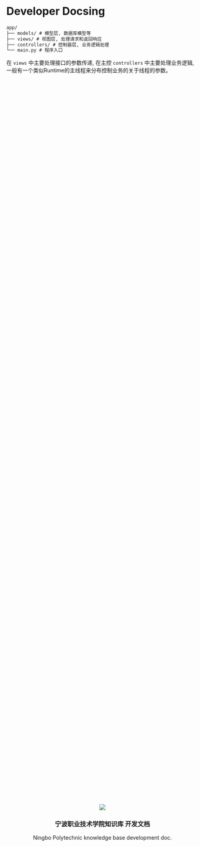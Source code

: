 # Developer Docsing

```txt
app/
├── models/ # 模型层, 数据库模型等
├── views/ # 视图层, 处理请求和返回响应
├── controllers/ # 控制器层, 业务逻辑处理
└── main.py # 程序入口
```

在 `views` 中主要处理接口的参数传递, 在主控 `controllers` 中主要处理业务逻辑, 一般有一个类似Runtime的主线程来分布控制业务的关于线程的参数。

<style>
  .container {
    display: flex;
    align-items: center;
    justify-content: center;
    height: 100%;
  }
</style>
<div class="container">
  <center>
      <img src="https://p.qlogo.cn/bizmail/r8By5VdJGYJqib9WwmWLNNZeVGmtiafeLM3v9lqxxaNZm60P9AAXU8cw/0" />
      <h3>宁波职业技术学院知识库 开发文档</h3>
      <p>Ningbo Polytechnic knowledge base development doc.</p>
    </center>
</div>







## 项目介绍

宁波职业技术学院（以下简称“宁职院”）为项目 **NbptGPT（宁职院生成式问答模型）**提供万亿规模数据快速检索与精确查询等服务。

在LLM（大型语言模型）人工智能问答系统中，知识库的重要性不可忽视，它在多个方面对系统的性能和功能产生重大影响。



### 相关概述

-  **提供信息支持：**知识库是系统的信息存储和检索中心。它包含了广泛的知识、事实和数据，可以用来回答用户的问题。没有知识库，系统将无法为用户提供有用的答案，从而失去了其主要目标，即提供信息支持。
    知识库可以存储历史和背景信息，使系统能够理解和回答与特定主题或事件相关的问题。这对于提供全面的答案以及为用户提供更多上下文信息非常重要。
-  **提高准确性：**知识库可以用来验证模型生成的答案的准确性。通过将模型生成的答案与知识库中的信息进行比对，可以减少错误答案（幻觉）的出现，并提高系统的准确性。知识库还可以用来纠正模型可能的误解或误解用户问题的情况。
    知识库中的信息是可验证的，用户可以参考它们来验证系统提供的答案的正确性。这增加了系统的可信度和可靠性。
-  **支持多领域问题：**知识库可以涵盖多个领域的信息，使系统能够回答各种类型的问题。这意味着系统不仅可以处理通用性问题，还可以应对特定领域的问题，从而增强了其适用性和实用性，后续拓展企业内部或相关机关的内部信息的检索。
-  **支持复杂问题解答：**一些问题可能需要深入的知识和复杂的推理过程才能回答。知识库可以提供系统所需的材料和信息，以支持这种复杂性，从而提高系统的问题解答能力。
-  **帮助训练学习：**知识库不仅对于回答问题是重要的，还对于系统的学习过程至关重要。系统可以通过分析和理解知识库中的信息来改进其回答质量，并逐渐增加自己的知识。



### 组成部分

**数据库** (规划性)

在知识库系统开发时使用非关系数据库（MySQL）进行用户的数据存储，通常来说非向量检索的目标都将使用数据库进行存储。

**知识库**

存储宁职院相关的信息和数据，如学校简介、专业介绍、教师资料、课程安排等。知识库采用文档词表进行设计，并且构建[向量检索系统](#模型检索开发 )。

**模型检索**

用于对知识库的内容进行相似检索，根据用户的查询语句，返回最相关的文档或段落。基于深度学习的文本匹配模型，可以利用预训练的语言模型来提取文本的语义特征，并计算文本之间的相似度。

**鉴权接口**

用于对用户进行身份验证和授权，保证知识库的安全性和可信度。鉴权接口是一个基于 OAuth 2.0 协议的标准接口，可以支持多种类型的客户端应用，如网页应用、移动应用、桌面应用等。鉴权接口可以利用第三方服务提供商（如企业微信、微信等）来实现用户的登录。

在后续业务拓展中提供端到端的能力，降低接入门槛。





## 知识库内容结构

知识库（数据库）所包含的信息以下做两大分类，长效信息、短效信息。
知识库内容存储基于 `FAISS` 实现，且每一条知识的结构如下：

```python
{
	"page_content": "", # str 信息内容，不能为空
    "metadata": {
        "id": 0, # int 数据唯一标识
        "splitter": "default", # str 分割器标识
        "model": [], # EmbeddingModelManager -> List[str] 检索模型
        "tag": [], # TagManager -> List[str] 标签管理
        "related": False, # bool 是否被切分，用于匹配动态切分的标识
        "start_time": 0, # int 开始生效时间，时间戳
        "valid_time": 3600, # int 数据生效的时间，时间戳，-1为长效信息
    } # Namespace | Object
}
```



### 内容概述

#### 长效信息

长效信息包括且不限于学生手册、学校简介、学校简介、专业介绍这部分内容比较容易嵌入模型，通过微调进行模型输出层的训练。

长效信息的增删改查，需要一定的权限，这部分内容的变更将直接导致LLM的理解偏差和幻觉现象，使用模型的**增强训练**去补偿损失。

##### 额外的存储文档格式

因为长效信息不易修改等特点，根据 [tatsu-lab/stanford_alpaca](https://github.com/tatsu-lab/stanford_alpaca) 的格式进行转换，采用 [多标签 (mulit labels)](#多标签 (mulit labels)) 的方式格式化，以便进行数据整理和模型微调。

>    注意：该数据存储的方式为规划性，暂不于程序中实现



#### 短效信息

短效信息有短期通知、教师资料、课程安排，短期的变更，这类信息具有重置和恢复的可能存在，用于模型输入的方式短效学习。

该信息，需要明确生效时间，生效时间也做权重比较，向下覆盖旧的相似信息，并且只取生效期间内的数据。
如果多个数据生效时间处于交集，则取较晚结束（较新）的内容。





## 应用接口开发

为了强化该服务的健壮性和可持续发展，该项服务将同步开发应用接口为 **“应用客户端”、“授权服务商”、“授权企业微信”** 提供对接接口。

接口包含但不限于请求返回、信息上报、知识库管理

### 请求握手

#### 请求参数

参见《企业微信 开发者文档 第三方应用鉴权》





### 知识库内容检索

接口信息：`/api/query` `["GET", "POST"]`

请求参数如下：

| 参数（*为必传参数） | 描述                                                     |
| :------------------ | -------------------------------------------------------- |
| ***search**         | 字符串，搜索用的字符串                                   |
| result_type         | "json" \| "txt" \| "jsonl"，返回的内容格式，默认: "json" |
| iterations          | 数字，内容迭代轮次，默认: 1                              |
| model               | 字符串，强制使用的检索模型，默认: "default"              |



#### 返回参数

| 参数 | 描述                 |
| :--- | -------------------- |
| code | 数字，返回码         |
| msg  | 字符串，返回附带信息 |
| data | 列表，内容见下：     |

```python
{
	"page_content": "", # str 信息内容，不能为空
    "metadata": {
        "id": 0, # int 数据唯一标识
        "splitter": "default", # str 分割器标识
        "model": [], # EmbeddingModelManager -> List[str] 检索模型
        "tag": [], # TagManager -> List[str] 标签管理
        "related": False, # bool 是否被切分，用于匹配动态切分的标识
        "start_time": 0, # int 开始生效时间，时间戳
        "valid_time": 3600, # int 数据生效的时间，时间戳，-1为长效信息
    } # Namespace | Object
}
```





### 知识库信息上报

#### 奖励上报

这个接口一般用于，检索信息的 **错误/加强** 的上报，用于收集信息以提高准确率。

接口信息：`/api/support/reward` `["GET"]`

请求参数如下：

| 参数（*为必传参数） | 描述                                           |
| ------------------- | ---------------------------------------------- |
| ***location**       | 字符串，错误的定位，一般为应用中错误发生的地址 |
| remark              | 字符串，备注，默认为空                         |



#### 错误上报

这个接口一般用于，检索信息的 **错误/加强** 的上报，用于收集信息以提高准确率。
接口信息：`/api/support/error` `["GET"]`

请求参数如下：

| 参数（*为必传参数） | 描述                                           |
| ------------------- | ---------------------------------------------- |
| ***location**       | 字符串，错误的定位，一般为应用中错误发生的地址 |
| remark              | 字符串，备注，默认为空                         |



#### 返回参数

| 参数 | 描述                 |
| :--- | -------------------- |
| code | 数字，返回码         |
| msg  | 字符串，返回附带信息 |

#### 



### 知识库内容管理

这个接口用于对知识库数据的直接管理，这部分的鉴权将由**企业微信**的权限替代。



#### 增加信息

接口信息：`/api/edit/add` `["GET"]`

请求参数如下：

| 参数（*为必传参数） | 描述                                                        |
| ------------------- | ----------------------------------------------------------- |
| ***data**           | 字符串（JSON），传入对象，具体参见[下文](#参数 `data` 说明) |
| remark              | 字符串，备注，默认为空                                      |

##### 参数 `data` 说明

需要传入 **JSON** 的数据格式，即为：

```python
{
	"page_content": "", # str 数据内容
    "metadata": {
        "tag": [], # List[str] 标签列表
        "model": ["default"], # EmbeddingModelManager -> List[str] 知识检索器
    }
}
```

注意，在传入 `data` 的时候，`metadata.id` 会自增，所以可忽略。



#### 删除信息

接口信息：`/api/edit/delete` `["GET"]` 

请求参数如下：

| 参数（*为必传参数） | 描述                                                        |
| ------------------- | ----------------------------------------------------------- |
| ***data**           | 字符串（JSON），传入对象，具体参见[下文](#参数 `data` 说明) |
| remark              | 字符串，备注，默认为空                                      |

同 **增加信息** 中的格式一样，所带有的参数均会被视为匹配条件，不能为空



#### 更改信息

接口信息：`/api/edit/update` `["GET"]` 

请求参数如下：

| 参数（*为必传参数） | 描述                                                        |
| ------------------- | ----------------------------------------------------------- |
| ***data**           | 字符串（JSON），传入对象，具体参见[下文](#参数 `data` 说明) |
| remark              | 字符串，备注，默认为空                                      |

条件较为苛刻，对 `data` 信息完全匹配的项目做修改。

**注意：`metadata.model` 中规定了该数据只能被 `["default", "..."]` 检索到**



#### 返回参数

| 参数 | 描述                 |
| :--- | -------------------- |
| code | 数字，返回码         |
| msg  | 字符串，返回附带信息 |





## 模型检索开发 

检索模型，主要完成 **segment to documents** 的功能，根据句义对词表进行检索，获取相似度高或关联性较强的内容。

受到多注意力机制 [FlashAttention](https://github.com/Dao-AILab/flash-attention) 的启发，操作词表对内容进行线性变换后分块，在相同 `chunk_size` 下的检索能力是有一定变化的，这里以 [text2vec-large-chinese](https://huggingface.co/GanymedeNil/text2vec-large-chinese) 为例，在 `batch` 大小接近的时候模型表现优异，在与模型训练的 `batch` 大小差距越大时表现越差，所以在对 `vector` 进行检索的时候使用动态的 `chunk_size` 调整的方式进行数据检索。

实现[多头多模](#多头多模)（多模型任务）的知识库检索方案，在不同知识下使用不同的检索模型对该领域下再次进行迭代检索，这样以提高知识库检索的准确性，以及拓展检索面积。

多模的交叉验证，这里通常使用垂直领域检索模型进行交叉验证，所得的数据将以 `jsonl` 存储，根据 `loss` 打分并相应排序以增强训练。



### 索引分片

读取在配置的知识库路径下的所有分片信息，在保存索引时遵循 **标签顺位命名** 的规范。

#### 标签顺位命名

若上一条知识的 `tag[0]` 本条也存在，那么将本条顺位与上一条信息一同被分片命名。



### 贪婪检索和非贪婪检索

在进行知识库检索时遵循，在同等检索条件下进行检索时支持 **贪婪** 与 **非贪婪** 的检索方式：

#### 贪婪检索

未达到必要条件将一直向外拓展检索，即为：向上和向下检索到 `related: False` 为止。

例如：

```json
[
    ...
    {
        "page_content": "文档三",
        "metadata": {
        	...
            "tag": ['电子信息工程学院', '团校活动一'],
            "related": False,
			...
        }
    },
    // 无法向上匹配
    {
        "page_content": "文档四",
        "metadata": {
        	...
            "tag": ['电子信息工程学院', '团校活动一', '学生手册'],
            "related": True,
			...
        }
    },
    {
        "page_content": "文档五",
        "metadata": {
        	...
            "tag": ['电子信息工程学院', '团校活动一'],
            "related": True,
			...
        }
    },
    // 无法向下匹配，且能匹配到"文档五"是因为 "文档四.tag" 包含了 "文档五.tag"
    {
        "page_content": "文档六",
        "metadata": {
        	...
            "tag": ['电子信息工程学院', '团校活动一'],
            "related": False,
			...
        }
    },
	...
]
```

#### 非贪婪检索

不 向上 或 向下 进行检索拓展，并且提供，规划性接口：

-   支持漫游检索 (beta)

>   漫游检索作为非贪婪检索依旧不支持拓展检索，但为了完成 相对较 泛 的搜索，会逐级降低检索阈值，进行现有内容合并迭代的检索



### 部分向量模型列表

>   class EmbeddingModelManager().get_embedding_models() -> List[Dict[str, EmbeddingModel()]]

| 模型                                                         | 描述                                                         | 键           |
| ------------------------------------------------------------ | ------------------------------------------------------------ | ------------ |
| BAAI/bge-large-zh                                            | 对通用中文的进行语义匹配                                     | default      |
| [text2vec-large-chinese](https://huggingface.co/GanymedeNil/text2vec-large-chinese) | 对通用中文的进行语义匹配                                     | default_1    |
| text2vec-small-vocational                                    | 对职业教育的内容匹配，以职业教育为例，具体参见 [面向职业教育领域的句子语义相似度模型研究](#) | vocational   |
| [text2vec-base-multilingual](https://huggingface.co/shibing624/text2vec-base-multilingual) | 多语言匹配模型，用CoSENT方法训练                             | multilingual |
| [text2vec-base-chinese-sentence](https://huggingface.co/shibing624/text2vec-base-chinese-sentence) | 对通用中文句子进行语义匹配                                   | sentence     |





<div style="page-break-after: always;"></div>

## 附录

### 模型容错增量训练

这个概念其实和奖励模型很像，但是我在这里引出其实是针对宁职院的问答垂直领域的，通过研究得出，模型在 `few-shot` 的表现直接影响到模型的准确率（也称“**得分**”）而基于知识库的问答模型在领域的注意机制的能力欠缺而出现的准确性低的问题，这里有几个解决方案的设想：

-   对数据集进行更高强度的 `prompt` 规范，保证通用领域的对齐税最低。
-   多头的二分类奖励模型参与监督的训练方法。



### 多头多模

在知识库输入的步骤就制定使用的检索模型进行多轮迭代检索。使用通用检索，后对内容再次进行垂直的模型检索，获取的非己知识内容与输入的 `loss` 代表通用检索准确率的取反，这样获取到的数据的准确率会大大提升，同样这个算法也能用于模型的微调。

>   这里是一个设想，在需要完成多模任务的时候，使用多个实例进行相互监督完成任务。
>
>   那么，在接口通信时需要使用一个主线程的 controller 进行调控，而在原有的开发计划中无需实现多线程的检索任务，在规划性任务中，将于每个 `src.model` 实例时提供一个线程的 **中间件 (middleware)** 进行单线程外的调控，这样就从 主线程的 controller 对不同线程进行分发实现“多线程”，但是这对于程序的运行效率没有任何帮助。



### 多标签 (mulit labels)

在 [tatsu-lab/stanford_alpaca](https://github.com/tatsu-lab/stanford_alpaca) 中的数据集单样例中 `input` 为字符串，**mulit labels** 使 **input** 为一个**列表**，且不允许为空，如下：

```json
[
    {
        "instruction": "Give three tips for staying healthy.",
        "input": ["EOF1", "EOF2", "EOF3"],
        "output": "1.Eat a balanced diet and make sure to include plenty of fruits and vegetables. \n2. Exercise regularly to keep your body active and strong. \n3. Get enough sleep and maintain a consistent sleep schedule."
    }
]
```



<div style="page-break-after: always;"></div>

<center><h3>部分参考</h3></center>

1.   [Dao-AILab/flash-attention: Fast and memory-efficient exact attention (github.com)](https://github.com/Dao-AILab/flash-attention)
2.   [shibing624/text2vec: text2vec, text to vector. (github.com)](https://github.com/shibing624/text2vec)
3.   [tatsu-lab/stanford_alpaca: Code and documentation to train Stanford's Alpaca models, and generate the data. (github.com)](https://github.com/tatsu-lab/stanford_alpaca)
4.   https://github.com/huggingface/transformers/blob/ef10dbce5cbc9a8b6a0a90b04378ca96f4023aa1/src/transformers/trainer.py
5.   [[2107.09278\] Sequence Model with Self-Adaptive Sliding Window for Efficient Spoken Document Segmentation (arxiv.org)](https://arxiv.org/abs/2107.09278)
6.   [langchain-ai/langchain:  Building applications with LLMs through composability (github.com)](https://github.com/langchain-ai/langchain)
7.   [[2202.05262\] Locating and Editing Factual Associations in GPT (arxiv.org)](https://arxiv.org/abs/2202.05262)
8.   [microsoft/autogen (github.com)](https://github.com/microsoft/autogen)



<div align="right">最后编写于2023/10/18 23:57</div>




